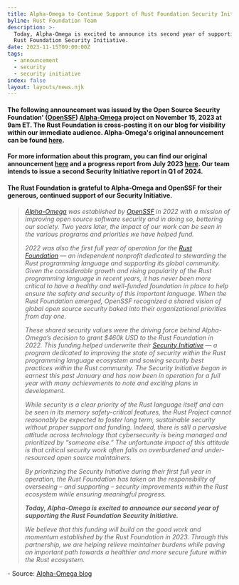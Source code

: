 ```yaml
---
title: Alpha-Omega to Continue Support of Rust Foundation Security Initiative in 2024
byline: Rust Foundation Team
description: >-
  Today, Alpha-Omega is excited to announce its second year of supporting the
  Rust Foundation Security Initiative. 
date: 2023-11-15T09:00:00Z
tags:
  - announcement
  - security
  - security initiative
index: false
layout: layouts/news.njk
---
```

#### The following announcement was issued by the Open Source Security Foundation' (<a target="_blank" rel="noopener" href="https://openssf.org/">OpenSSF</a>)&nbsp;<a target="_blank" rel="noopener" href="https://alpha-omega.dev/">Alpha-Omega</a> project on November 15, 2023 at 9am ET. The Rust Foundation is cross-posting it on our blog for visibility within our immediate audience. Alpha-Omega's original announcement can be found <a target="_blank" rel="noopener" href="https://alpha-omega.dev/blog/alpha-omega-to-continue-support-of-rust-foundation-security-initiative-in-2024/">here</a>.&nbsp;

#### For more information about this program, you can find our original announcement <a target="_blank" rel="noopener" href="https://foundation.rust-lang.org/news/2022-09-13-rust-foundation-establishes-security-team/">here</a> and a progress report from July 2023 <a target="_blank" rel="noopener" href="https://foundation.rust-lang.org/static/publications/security-initiative-report-july-2023.pdf">here</a>. Our team intends to issue a second Security Initiative report in Q1 of 2024.&nbsp;

#### The Rust Foundation is grateful to Alpha-Omega and OpenSSF for their generous, continued support of our Security Initiative.&nbsp;

> *<a target="_blank" rel="noopener" href="https://alpha-omega.dev/">Alpha-Omega</a> was established by <a target="_blank" rel="noopener" href="https://openssf.org/">OpenSSF</a> in 2022 with a mission of improving open source software security and in doing so, bettering our society. Two years later, the impact of our work can be seen in the various programs and priorities we have helped fund.*&nbsp;
>
> *2022 was also the first full year of operation for the&nbsp;<a target="_blank" rel="noopener" href="https://rustfoundation.org/">Rust Foundation</a>&nbsp;— an independent nonprofit dedicated to stewarding the Rust programming language and supporting its global community. Given the considerable growth and rising popularity of the Rust programming language in recent years, it has never been more critical to have a healthy and well-funded foundation in place to help ensure the safety and security of this important language. When the Rust Foundation emerged, OpenSSF recognized a shared vision of global open source security baked into their organizational priorities from day one.*&nbsp;
>
> *These shared security values were the driving force behind Alpha-Omega’s decision to grant $460k USD to the Rust Foundation in 2022. This funding helped underwrite their&nbsp;<a target="_blank" rel="noopener" href="https://foundation.rust-lang.org/news/2022-09-13-rust-foundation-establishes-security-team/">Security Initiative</a>&nbsp;— a program dedicated to improving the state of security within the Rust programming language ecosystem and sowing security best practices within the Rust community. The Security Initiative began in earnest this past January and has now been in operation for a full year with many achievements to note and exciting plans in development.* &nbsp; &nbsp;
>
> *While security is a clear priority of the Rust language itself and can be seen in its memory safety-critical features, the Rust Project cannot reasonably be expected to foster long term, sustainable security without proper support and funding. Indeed, there is still a pervasive attitude across technology that cybersecurity is being managed and prioritized by “someone else.” The unfortunate impact of this attitude is that critical security work often falls on overburdened and under-resourced open source maintainers.*&nbsp;
>
> *By prioritizing the Security Initiative during their first full year in operation, the Rust Foundation has taken on the responsibility of overseeing – and supporting – security improvements within the Rust ecosystem while ensuring meaningful progress.*&nbsp;
>
> ***Today, Alpha-Omega is excited to announce our second year of supporting the Rust Foundation Security Initiative.***&nbsp;
>
> *We believe that this funding will build on the good work and momentum established by the Rust Foundation in 2023. Through this partnership, we are helping relieve maintainer burdens while paving an important path towards a healthier and more secure future within the Rust ecosystem.*&nbsp;

\- Source: <a target="_blank" rel="noopener" href="https://alpha-omega.dev/blog/alpha-omega-to-continue-support-of-rust-foundation-security-initiative-in-2024/">Alpha-Omega blog</a>